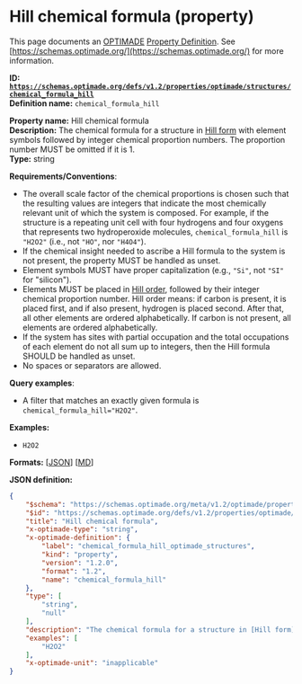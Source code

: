 # Hill chemical formula (property)

This page documents an [OPTIMADE](https://www.optimade.org/) [Property Definition](https://schemas.optimade.org/#definitions). See [https://schemas.optimade.org/](https://schemas.optimade.org/) for more information.

**ID: [`https://schemas.optimade.org/defs/v1.2/properties/optimade/structures/chemical_formula_hill`](https://schemas.optimade.org/defs/v1.2/properties/optimade/structures/chemical_formula_hill.md)**  
**Definition name:** `chemical_formula_hill`

**Property name:** Hill chemical formula  
**Description:** The chemical formula for a structure in [Hill form](https://dx.doi.org/10.1021/ja02046a005) with element symbols followed by integer chemical proportion numbers. The proportion number MUST be omitted if it is 1.  
**Type:** string  

**Requirements/Conventions**:

- The overall scale factor of the chemical proportions is chosen such that the resulting values are integers that indicate the most chemically relevant unit of which the system is composed.
  For example, if the structure is a repeating unit cell with four hydrogens and four oxygens that represents two hydroperoxide molecules, `chemical_formula_hill` is `"H2O2"` (i.e., not `"HO"`, nor `"H4O4"`).
- If the chemical insight needed to ascribe a Hill formula to the system is not present, the property MUST be handled as unset.
- Element symbols MUST have proper capitalization (e.g., `"Si"`, not `"SI"` for "silicon").
- Elements MUST be placed in [Hill order](https://dx.doi.org/10.1021/ja02046a005>), followed by their integer chemical proportion number.
  Hill order means: if carbon is present, it is placed first, and if also present, hydrogen is placed second.
  After that, all other elements are ordered alphabetically.
  If carbon is not present, all elements are ordered alphabetically.
- If the system has sites with partial occupation and the total occupations of each element do not all sum up to integers, then the Hill formula SHOULD be handled as unset.
- No spaces or separators are allowed.

**Query examples**:

- A filter that matches an exactly given formula is `chemical_formula_hill="H2O2"`.

**Examples:**

- `H2O2`

**Formats:** [[JSON](chemical_formula_hill.json)] [[MD](chemical_formula_hill.md)]

**JSON definition:**

``` json
{
    "$schema": "https://schemas.optimade.org/meta/v1.2/optimade/property_definition.md",
    "$id": "https://schemas.optimade.org/defs/v1.2/properties/optimade/structures/chemical_formula_hill",
    "title": "Hill chemical formula",
    "x-optimade-type": "string",
    "x-optimade-definition": {
        "label": "chemical_formula_hill_optimade_structures",
        "kind": "property",
        "version": "1.2.0",
        "format": "1.2",
        "name": "chemical_formula_hill"
    },
    "type": [
        "string",
        "null"
    ],
    "description": "The chemical formula for a structure in [Hill form](https://dx.doi.org/10.1021/ja02046a005) with element symbols followed by integer chemical proportion numbers. The proportion number MUST be omitted if it is 1.\n\n**Requirements/Conventions**:\n\n- The overall scale factor of the chemical proportions is chosen such that the resulting values are integers that indicate the most chemically relevant unit of which the system is composed.\n  For example, if the structure is a repeating unit cell with four hydrogens and four oxygens that represents two hydroperoxide molecules, `chemical_formula_hill` is `\"H2O2\"` (i.e., not `\"HO\"`, nor `\"H4O4\"`).\n- If the chemical insight needed to ascribe a Hill formula to the system is not present, the property MUST be handled as unset.\n- Element symbols MUST have proper capitalization (e.g., `\"Si\"`, not `\"SI\"` for \"silicon\").\n- Elements MUST be placed in [Hill order](https://dx.doi.org/10.1021/ja02046a005>), followed by their integer chemical proportion number.\n  Hill order means: if carbon is present, it is placed first, and if also present, hydrogen is placed second.\n  After that, all other elements are ordered alphabetically.\n  If carbon is not present, all elements are ordered alphabetically.\n- If the system has sites with partial occupation and the total occupations of each element do not all sum up to integers, then the Hill formula SHOULD be handled as unset.\n- No spaces or separators are allowed.\n\n**Query examples**:\n\n- A filter that matches an exactly given formula is `chemical_formula_hill=\"H2O2\"`.",
    "examples": [
        "H2O2"
    ],
    "x-optimade-unit": "inapplicable"
}
```